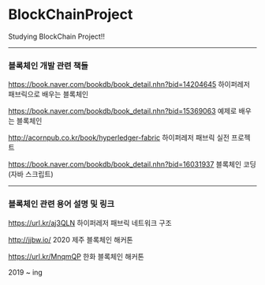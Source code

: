 # BlockChainProject
Studying BlockChain Project!!





*****
### 블록체인 개발 관련 책들
https://book.naver.com/bookdb/book_detail.nhn?bid=14204645  하이퍼레저 패브릭으로 배우는 블록체인

https://book.naver.com/bookdb/book_detail.nhn?bid=15369063  예제로 배우는 블록체인

http://acornpub.co.kr/book/hyperledger-fabric               하이퍼레저 패브릭 실전 프로젝트

https://book.naver.com/bookdb/book_detail.nhn?bid=16031937  블록체인 코딩 (자바 스크립트)


*****
### 블록체인 관련 용어 설명 및 링크
https://url.kr/aj3QLN 하이퍼레저 패브릭 네트워크 구조

http://jjbw.io/       2020 제주 블록체인 해커톤

https://url.kr/MnqmQP 한화 블록체인 해커톤

2019 ~ ing
